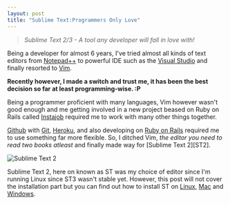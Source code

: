 ```yaml
---
layout: post
title: "Sublime Text:Programmers Only Love"
---
```


> *Sublime Text 2/3 - A tool any developer will fall in love with!*

Being a developer for almost 6 years, I've tried almost all kinds of text editors from [Notepad++][N++] to powerful IDE such as the [Visual Studio][VS] and finally resorted to [Vim][Vim].

**Recently however, I made a switch and trust me, it has been the best decision so far at least programming-wise. :P** 

Being a programmer proficient with many languages, Vim however wasn't good enough and me getting involved in a new project beased on Ruby on Rails called [Instajob][IJ] required me to work with many other things together.

[Github][GH] with [Git][Git], [Heroku][Heroku], and also developing on [Ruby on Rails][Rails] required me to use something far more flexible. So, I ditched Vim, *the editor you need to read two books atleast* and finally made way for [Sublime Text 2][ST2].

![Sublime Text 2](http://tanc.me/sites/default/files/articles/images/template.php-3.jpg)

Sublime Text 2, here on known as ST was my choice of editor since I'm running Linux since ST3 wasn't stable yet. However, this post will not cover the installation part but you can find out how to install ST on [Linux][], [Mac][] and [Windows][]. 















[N++]: http:// "Notepad++"
[VS]: http:// "Visual Studio"
[Vim]: http:// "Vim"
[IJ]: http://instajob.io "Instajob"
[GH]: http://github.com "Github"
[Git]: http:// "Git"
[Heroku]: http:// "Heroku"
[Rails]: http:// "Rails"
[Linux]: http:// "Installing ST on Linux"
[Mac]: http:// "Installing ST on Mac"
[Windows]: http:// "Installing ST on Windows"
